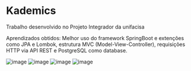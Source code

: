 # Kademics
Trabalho desenvolvido no Projeto Integrador da unifacisa

Aprendizados obtidos: 
Melhor uso do framework SpringBoot e extenções como JPA e Lombok, estrutura MVC (Model-View-Controller), requisições HTTP via API REST e PostgreSQL como database.


![image](https://github.com/user-attachments/assets/cbcbc965-262e-42c3-9339-d893d42e3302)
![image](https://github.com/user-attachments/assets/00d7e94a-1f88-44f0-bb52-3898913eefd5)
![image](https://github.com/user-attachments/assets/4f4f5964-0a76-4f18-ba5a-26ed8c151518)
![image](https://github.com/user-attachments/assets/0f707f87-58de-4439-b5b3-1f10c050a24c)
